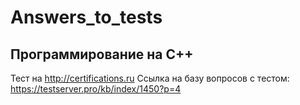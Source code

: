 # Answers_to_tests
Программирование на C++
-----------------------------------
Тест на http://certifications.ru
Ссылка на базу вопросов с тестом: https://testserver.pro/kb/index/1450?p=4
